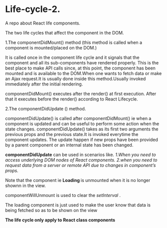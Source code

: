# Life-cycle-2.

A repo about React life components.

The two life cycles that affect the component in the DOM.

1.The componentDidMount() method (this method is called when a component is mounted/placed on the DOM.)

It is called once in the component life cycle and it signals that the component and all its sub-components have rendered properly. This is the best place to make API calls since, at this point, the component has been mounted and is available to the DOM.When one wants to fetch data or make an Ajax request.It is usually done inside this method.Usually invoked immediately after the initial rendering.

componentDidMount() executes after the render() at first execution. After that it executes before the render() according to React Lifecycle.

2.The componentDidUpdate () method.

componentDidUpdate() is called after componentDidMount() ie when a component is updated and can be useful to perform some action when the state changes. componentDidUpdate() takes as its first two arguments the previous props and the previous state.It is invoked everytime the component updates.
The update happen if new props have been provided by a parent component or an internal state has been changed.

<b>componentDidUpdate</b> can be used in scenarios like.
<i>
1.When you need to access underlying DOM nodes of React components.
2.when you need to request data from a server or remote API due to changes in component’s props.
  </i>

Note that the component ie <b> Loading </b> is unmounted when it is no longer shownn in the view.

componentWillUnmount is used to clear the <i> setInterval </i>.

The loading component is just used to make the user know that data is being fetched so as to be shown on the view

<b>The life cycle only apply to React class components </b>
